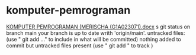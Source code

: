 # komputer-pemrograman # 
[KOMPUTER PEMROGRAMAN (MERISCHA (G1A023071).docx](https://github.com/merischahutauruk/komputer-pemrograman/files/13253383/KOMPUTER.PEMROGRAMAN.MERISCHA.G1A023071.docx)
s git status 
on branch main 
your branch is up to date writh 'origin/main'.
untracked files:
    (use " git add <file> ..." to include in what will be committed) 
    nothing added to commit but untracked files present (use " git add " to track )
